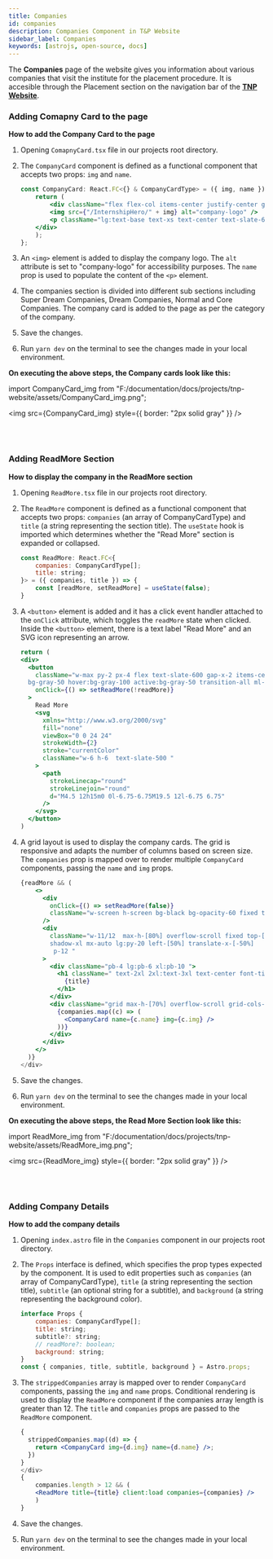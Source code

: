 ```yaml
---
title: Companies
id: companies
description: Companies Component in T&P Website
sidebar_label: Companies
keywords: [astrojs, open-source, docs]
---
```


The **Companies** page of the website gives you information about various companies that visit the institute for the placement procedure. It is accesible through the Placement section on the navigation bar of the [**TNP Website**](https://tnp.tcetmumbai.in/).

### Adding Comapny Card to the page

**How to add the Company Card to the page**

1. Opening `ComapnyCard.tsx` file in our projects root directory.

2. The `CompanyCard` component is defined as a functional component that accepts two props: `img` and `name`.

    ```jsx title="CompanyCard.tsx" {4-11} showLineNumbers
    const CompanyCard: React.FC<{} & CompanyCardType> = ({ img, name }) => {
        return (
            <div className="flex flex-col items-center justify-center gap-3">
            <img src={"/InternshipHero/" + img} alt="company-logo" />
            <p className="lg:text-base text-xs text-center text-slate-600">{name}</p>
        </div>
        );
    };
    ```
3. An `<img>` element is added to display the company logo. The `alt` attribute is set to "company-logo" for accessibility purposes. The `name` prop is used to populate the content of the `<p>` element.

4. The companies section is divided into different sub sections including Super Dream Companies, Dream Companies, Normal and Core Companies. The company card is added to the page as per the category of the company.

4. Save the changes.

5. Run `yarn dev` on the terminal to see the changes made in your local environment.

**On executing the above steps, the Company cards look like this:**

import CompanyCard_img from "F:/documentation/docs/projects/tnp-website/assets/CompanyCard_img.png";

<img src={CompanyCard_img} style={{ border: "2px solid gray" }} />

<br />
<br />

### Adding ReadMore Section 

**How to display the company in the  ReadMore section**

1. Opening `ReadMore.tsx` file in our projects root directory.

2. The `ReadMore` component is defined as a functional component that accepts two props: `companies` (an array of CompanyCardType) and `title` (a string representing the section title). The `useState` hook is imported which determines whether the "Read More" section is expanded or collapsed.

    ```jsx title="ReadMore.tsx" {5-8} showLineNumbers
    const ReadMore: React.FC<{
        companies: CompanyCardType[];
        title: string;
    }> = ({ companies, title }) => {
        const [readMore, setReadMore] = useState(false);
    }
    ```
3. A `<button>` element is added and it has a click event handler attached to the `onClick` attribute, which toggles the `readMore` state when clicked. Inside the `<button>` element, there is a text label "Read More" and an SVG icon representing an arrow.

    ```jsx title="ReadMore.tsx" {11-33} showLineNumbers
    return (
    <div>
      <button
        className="w-max py-2 px-4 flex text-slate-600 gap-x-2 items-center border rounded-full 
      bg-gray-50 hover:bg-gray-100 active:bg-gray-50 transition-all ml-auto mr-8 mb-4"
        onClick={() => setReadMore(!readMore)}
      >
        Read More
        <svg
          xmlns="http://www.w3.org/2000/svg"
          fill="none"
          viewBox="0 0 24 24"
          strokeWidth={2}
          stroke="currentColor"
          className="w-6 h-6  text-slate-500 "
        >
          <path
            strokeLinecap="round"
            strokeLinejoin="round"
            d="M4.5 12h15m0 0l-6.75-6.75M19.5 12l-6.75 6.75"
          />
        </svg>
      </button>
    )
      ```

4. A grid layout is used to display the company cards. The grid is responsive and adapts the number of columns based on screen size. The `companies` prop is mapped over to render multiple `CompanyCard` components, passing the `name` and `img` props.

    ```jsx title="ReadMore.tsx" {34-59} showLineNumbers
    {readMore && (
        <>
          <div
            onClick={() => setReadMore(false)}
            className="w-screen h-screen bg-black bg-opacity-60 fixed transition-opacity top-0 left-0 "
          />
          <div
            className="w-11/12  max-h-[80%] overflow-scroll fixed top-[50%] translate-y-[-50%]  bg-white rounded-xl 
            shadow-xl mx-auto lg:py-20 left-[50%] translate-x-[-50%]
             p-12 "
          >
            <div className="pb-4 lg:pb-6 xl:pb-10 ">
              <h1 className=" text-2xl 2xl:text-3xl text-center font-title">
                {title}
              </h1>
            </div>
            <div className="grid max-h-[70%] overflow-scroll grid-cols-2 sm:grid-cols-3 md:grid-cols-4 lg:grid-cols-5 justify-around gap-6 xl:gap-12">
              {companies.map((c) => (
                <CompanyCard name={c.name} img={c.img} />
              ))}
            </div>
          </div>
        </>
      )}
    </div>
    ```

5. Save the changes.

6. Run `yarn dev` on the terminal to see the changes made in your local environment.

**On executing the above steps, the Read More Section look like this:**

import ReadMore_img from "F:/documentation/docs/projects/tnp-website/assets/ReadMore_img.png";

<img src={ReadMore_img} style={{ border: "2px solid gray" }} />

<br />
<br />

### Adding Company Details 

**How to add the company details**

1. Opening `index.astro` file in the `Companies` component in  our projects root directory.

2. The `Props` interface is defined, which specifies the prop types expected by the component. It is used to edit properties such as `companies` (an array of CompanyCardType), `title` (a string representing the section title), `subtitle` (an optional string for a subtitle), and `background` (a string representing the background color).

    ```jsx title="index.astro" {6-13} showLineNumbers
    interface Props {
        companies: CompanyCardType[];
        title: string;
        subtitle?: string;
        // readMore?: boolean;
        background: string;
    }
    const { companies, title, subtitle, background } = Astro.props;
    ```

3. The `strippedCompanies` array is mapped over to render `CompanyCard` components, passing the `img` and `name` props. Conditional rendering is used to display the `ReadMore` component if the companies array length is greater than 12. The `title` and `companies` props are passed to the `ReadMore` component.

    ```jsx title="index.astro" {46-56} showLineNumbers
    {
      strippedCompanies.map((d) => {
        return <CompanyCard img={d.img} name={d.name} />;
      })
    }
    </div>
    {
        companies.length > 12 && (
        <ReadMore title={title} client:load companies={companies} />
        )
    }
    ```

4. Save the changes.

5. Run `yarn dev` on the terminal to see the changes made in your local environment.